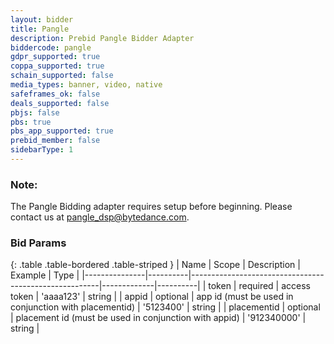 ```yaml
---
layout: bidder
title: Pangle
description: Prebid Pangle Bidder Adapter
biddercode: pangle
gdpr_supported: true
coppa_supported: true
schain_supported: false
media_types: banner, video, native
safeframes_ok: false
deals_supported: false
pbjs: false
pbs: true
pbs_app_supported: true
prebid_member: false
sidebarType: 1
---
```


### Note:

The Pangle Bidding adapter requires setup before beginning. Please contact us at pangle_dsp@bytedance.com.

### Bid Params

{: .table .table-bordered .table-striped }
| Name          | Scope    | Description                                           | Example     | Type     |
|---------------|----------|-------------------------------------------------------|-------------|----------|
| token         | required | access token                                          | 'aaaa123'   | string   |
| appid         | optional | app id (must be used in conjunction with placementid) | '5123400'   | string   |
| placementid   | optional | placement id (must be used in conjunction with appid) | '912340000' | string   |
